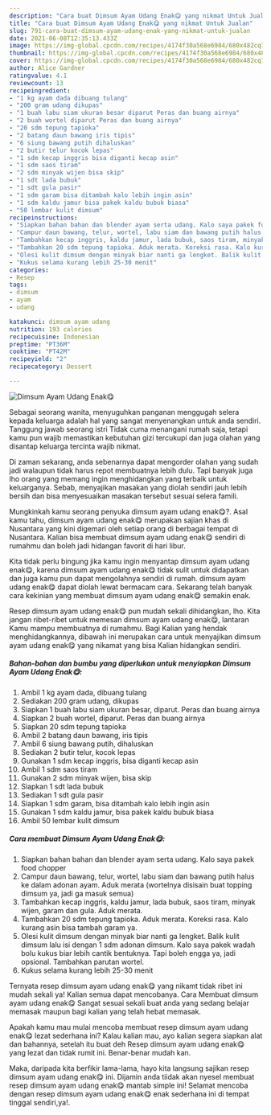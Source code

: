 ```yaml
---
description: "Cara buat Dimsum Ayam Udang Enak😋 yang nikmat Untuk Jualan"
title: "Cara buat Dimsum Ayam Udang Enak😋 yang nikmat Untuk Jualan"
slug: 791-cara-buat-dimsum-ayam-udang-enak-yang-nikmat-untuk-jualan
date: 2021-06-08T12:35:13.433Z
image: https://img-global.cpcdn.com/recipes/4174f30a568e6984/680x482cq70/dimsum-ayam-udang-enak😋-foto-resep-utama.jpg
thumbnail: https://img-global.cpcdn.com/recipes/4174f30a568e6984/680x482cq70/dimsum-ayam-udang-enak😋-foto-resep-utama.jpg
cover: https://img-global.cpcdn.com/recipes/4174f30a568e6984/680x482cq70/dimsum-ayam-udang-enak😋-foto-resep-utama.jpg
author: Alice Gardner
ratingvalue: 4.1
reviewcount: 13
recipeingredient:
- "1 kg ayam dada dibuang tulang"
- "200 gram udang dikupas"
- "1 buah labu siam ukuran besar diparut Peras dan buang airnya"
- "2 buah wortel diparut Peras dan buang airnya"
- "20 sdm tepung tapioka"
- "2 batang daun bawang iris tipis"
- "6 siung bawang putih dihaluskan"
- "2 butir telur kocok lepas"
- "1 sdm kecap inggris bisa diganti kecap asin"
- "1 sdm saos tiram"
- "2 sdm minyak wijen bisa skip"
- "1 sdt lada bubuk"
- "1 sdt gula pasir"
- "1 sdm garam bisa ditambah kalo lebih ingin asin"
- "1 sdm kaldu jamur bisa pakek kaldu bubuk biasa"
- "50 lembar kulit dimsum"
recipeinstructions:
- "Siapkan bahan bahan dan blender ayam serta udang. Kalo saya pakek food chopper"
- "Campur daun bawang, telur, wortel, labu siam dan bawang putih halus ke dalam adonan ayam. Aduk merata (wortelnya disisain buat topping dimsum ya, jadi ga masuk semua)"
- "Tambahkan kecap inggris, kaldu jamur, lada bubuk, saos tiram, minyak wijen, garam dan gula. Aduk merata."
- "Tambahkan 20 sdm tepung tapioka. Aduk merata. Koreksi rasa. Kalo kurang asin bisa tambah garam ya."
- "Olesi kulit dimsum dengan minyak biar nanti ga lengket. Balik kulit dimsum lalu isi dengan 1 sdm adonan dimsum. Kalo saya pakek wadah bolu kukus biar lebih cantik bentuknya. Tapi boleh engga ya, jadi opsional. Tambahkan parutan wortel."
- "Kukus selama kurang lebih 25-30 menit"
categories:
- Resep
tags:
- dimsum
- ayam
- udang

katakunci: dimsum ayam udang 
nutrition: 193 calories
recipecuisine: Indonesian
preptime: "PT36M"
cooktime: "PT42M"
recipeyield: "2"
recipecategory: Dessert

---
```



![Dimsum Ayam Udang Enak😋](https://img-global.cpcdn.com/recipes/4174f30a568e6984/680x482cq70/dimsum-ayam-udang-enak😋-foto-resep-utama.jpg)

Sebagai seorang wanita, menyuguhkan panganan menggugah selera kepada keluarga adalah hal yang sangat menyenangkan untuk anda sendiri. Tanggung jawab seorang istri Tidak cuma menangani rumah saja, tetapi kamu pun wajib memastikan kebutuhan gizi tercukupi dan juga olahan yang disantap keluarga tercinta wajib nikmat.

Di zaman  sekarang, anda sebenarnya dapat mengorder olahan yang sudah jadi walaupun tidak harus repot membuatnya lebih dulu. Tapi banyak juga lho orang yang memang ingin menghidangkan yang terbaik untuk keluarganya. Sebab, menyajikan masakan yang diolah sendiri jauh lebih bersih dan bisa menyesuaikan masakan tersebut sesuai selera famili. 



Mungkinkah kamu seorang penyuka dimsum ayam udang enak😋?. Asal kamu tahu, dimsum ayam udang enak😋 merupakan sajian khas di Nusantara yang kini digemari oleh setiap orang di berbagai tempat di Nusantara. Kalian bisa membuat dimsum ayam udang enak😋 sendiri di rumahmu dan boleh jadi hidangan favorit di hari libur.

Kita tidak perlu bingung jika kamu ingin menyantap dimsum ayam udang enak😋, karena dimsum ayam udang enak😋 tidak sulit untuk didapatkan dan juga kamu pun dapat mengolahnya sendiri di rumah. dimsum ayam udang enak😋 dapat diolah lewat bermacam cara. Sekarang telah banyak cara kekinian yang membuat dimsum ayam udang enak😋 semakin enak.

Resep dimsum ayam udang enak😋 pun mudah sekali dihidangkan, lho. Kita jangan ribet-ribet untuk memesan dimsum ayam udang enak😋, lantaran Kamu mampu membuatnya di rumahmu. Bagi Kalian yang hendak menghidangkannya, dibawah ini merupakan cara untuk menyajikan dimsum ayam udang enak😋 yang nikamat yang bisa Kalian hidangkan sendiri.

<!--inarticleads1-->

##### Bahan-bahan dan bumbu yang diperlukan untuk menyiapkan Dimsum Ayam Udang Enak😋:

1. Ambil 1 kg ayam dada, dibuang tulang
1. Sediakan 200 gram udang, dikupas
1. Siapkan 1 buah labu siam ukuran besar, diparut. Peras dan buang airnya
1. Siapkan 2 buah wortel, diparut. Peras dan buang airnya
1. Siapkan 20 sdm tepung tapioka
1. Ambil 2 batang daun bawang, iris tipis
1. Ambil 6 siung bawang putih, dihaluskan
1. Sediakan 2 butir telur, kocok lepas
1. Gunakan 1 sdm kecap inggris, bisa diganti kecap asin
1. Ambil 1 sdm saos tiram
1. Gunakan 2 sdm minyak wijen, bisa skip
1. Siapkan 1 sdt lada bubuk
1. Sediakan 1 sdt gula pasir
1. Siapkan 1 sdm garam, bisa ditambah kalo lebih ingin asin
1. Gunakan 1 sdm kaldu jamur, bisa pakek kaldu bubuk biasa
1. Ambil 50 lembar kulit dimsum




<!--inarticleads2-->

##### Cara membuat Dimsum Ayam Udang Enak😋:

1. Siapkan bahan bahan dan blender ayam serta udang. Kalo saya pakek food chopper
1. Campur daun bawang, telur, wortel, labu siam dan bawang putih halus ke dalam adonan ayam. Aduk merata (wortelnya disisain buat topping dimsum ya, jadi ga masuk semua)
1. Tambahkan kecap inggris, kaldu jamur, lada bubuk, saos tiram, minyak wijen, garam dan gula. Aduk merata.
1. Tambahkan 20 sdm tepung tapioka. Aduk merata. Koreksi rasa. Kalo kurang asin bisa tambah garam ya.
1. Olesi kulit dimsum dengan minyak biar nanti ga lengket. Balik kulit dimsum lalu isi dengan 1 sdm adonan dimsum. Kalo saya pakek wadah bolu kukus biar lebih cantik bentuknya. Tapi boleh engga ya, jadi opsional. Tambahkan parutan wortel.
1. Kukus selama kurang lebih 25-30 menit




Ternyata resep dimsum ayam udang enak😋 yang nikamt tidak ribet ini mudah sekali ya! Kalian semua dapat mencobanya. Cara Membuat dimsum ayam udang enak😋 Sangat sesuai sekali buat anda yang sedang belajar memasak maupun bagi kalian yang telah hebat memasak.

Apakah kamu mau mulai mencoba membuat resep dimsum ayam udang enak😋 lezat sederhana ini? Kalau kalian mau, ayo kalian segera siapkan alat dan bahannya, setelah itu buat deh Resep dimsum ayam udang enak😋 yang lezat dan tidak rumit ini. Benar-benar mudah kan. 

Maka, daripada kita berfikir lama-lama, hayo kita langsung sajikan resep dimsum ayam udang enak😋 ini. Dijamin anda tiidak akan nyesel membuat resep dimsum ayam udang enak😋 mantab simple ini! Selamat mencoba dengan resep dimsum ayam udang enak😋 enak sederhana ini di tempat tinggal sendiri,ya!.

